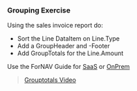 ### Grouping Exercise

Using the sales invoice report do:
* Sort the Line DataItem on Line.Type
* Add a GroupHeader and -Footer
* Add GroupTotals for the Line.Amount

Use the ForNAV Guide for [SaaS]() or [OnPrem]()

> [Grouptotals Video](https://www.youtube.com/watch?v=yemM2uJmMS4)
<!-- ToDO -> edit links -->